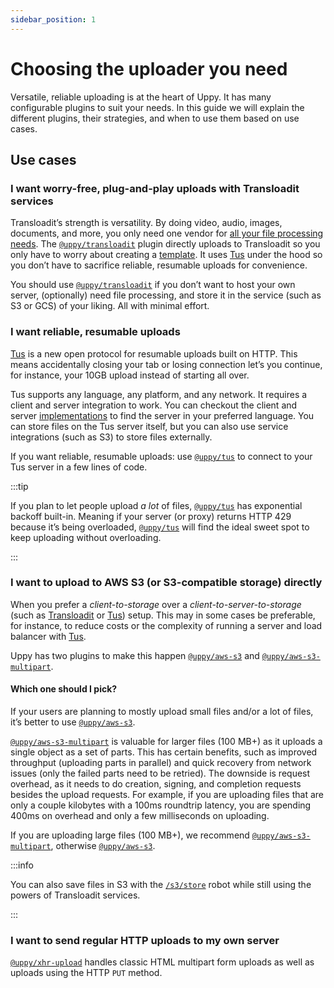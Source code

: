 ```yaml
---
sidebar_position: 1
---
```


# Choosing the uploader you need

Versatile, reliable uploading is at the heart of Uppy. It has many configurable
plugins to suit your needs. In this guide we will explain the different plugins,
their strategies, and when to use them based on use cases.

## Use cases

### I want worry-free, plug-and-play uploads with Transloadit services

Transloadit’s strength is versatility. By doing video, audio, images, documents,
and more, you only need one vendor for [all your file processing
needs][transloadit-services]. The [`@uppy/transloadit`][] plugin directly
uploads to Transloadit so you only have to worry about creating a
[template][transloadit-concepts]. It uses
[Tus](#i-want-reliable-resumable-uploads) under the hood so you don’t have to
sacrifice reliable, resumable uploads for convenience.

You should use [`@uppy/transloadit`][] if you don’t want to host your own
server, (optionally) need file processing, and store it in the service (such as
S3 or GCS) of your liking. All with minimal effort.

### I want reliable, resumable uploads

[Tus][tus] is a new open protocol for resumable uploads built on HTTP. This
means accidentally closing your tab or losing connection let’s you continue, for
instance, your 10GB upload instead of starting all over.

Tus supports any language, any platform, and any network. It requires a client
and server integration to work. You can checkout the client and server
[implementations][tus-implementations] to find the server in your preferred
language. You can store files on the Tus server itself, but you can also use
service integrations (such as S3) to store files externally.

If you want reliable, resumable uploads: use [`@uppy/tus`][] to connect to your
Tus server in a few lines of code.

:::tip

If you plan to let people upload _a lot_ of files, [`@uppy/tus`][] has
exponential backoff built-in. Meaning if your server (or proxy) returns HTTP 429
because it’s being overloaded, [`@uppy/tus`][] will find the ideal sweet spot to
keep uploading without overloading.

:::

### I want to upload to AWS S3 (or S3-compatible storage) directly

When you prefer a _client-to-storage_ over a _client-to-server-to-storage_ (such
as [Transloadit](/docs/transloadit) or [Tus](/docs/upload-strategies/tus))
setup. This may in some cases be preferable, for instance, to reduce costs or
the complexity of running a server and load balancer with
[Tus](/docs/upload-strategies/tus).

Uppy has two plugins to make this happen [`@uppy/aws-s3`][] and
[`@uppy/aws-s3-multipart`][].

#### Which one should I pick?

If your users are planning to mostly upload small files and/or a lot of files,
it’s better to use [`@uppy/aws-s3`][].

[`@uppy/aws-s3-multipart`][] is valuable for larger files (100&nbsp;MB+) as it
uploads a single object as a set of parts. This has certain benefits, such as
improved throughput (uploading parts in parallel) and quick recovery from
network issues (only the failed parts need to be retried). The downside is
request overhead, as it needs to do creation, signing, and completion requests
besides the upload requests. For example, if you are uploading files that are
only a couple kilobytes with a 100ms roundtrip latency, you are spending 400ms
on overhead and only a few milliseconds on uploading.

If you are uploading large files (100&nbsp;MB+), we recommend
[`@uppy/aws-s3-multipart`][], otherwise [`@uppy/aws-s3`][].

:::info

You can also save files in S3 with the [`/s3/store`][s3-robot] robot while still
using the powers of Transloadit services.

:::

### I want to send regular HTTP uploads to my own server

[`@uppy/xhr-upload`][] handles classic HTML multipart form uploads as well as
uploads using the HTTP `PUT` method.

[s3-robot]: https://transloadit.com/services/file-exporting/s3-store/
[transloadit-services]: https://transloadit.com/services/
[transloadit-concepts]: https://transloadit.com/docs/getting-started/concepts/
[`@uppy/transloadit`]: /docs/transloadit
[`@uppy/tus`]: /docs/upload-strategies/tus
[`@uppy/aws-s3-multipart`]: /docs/upload-strategies/aws-s3-multipart
[`@uppy/aws-s3`]: /docs/upload-strategies/aws-s3
[`@uppy/xhr-upload`]: /docs/upload-strategies/xhr
[tus]: https://tus.io/
[tus-implementations]: https://tus.io/implementations.html
